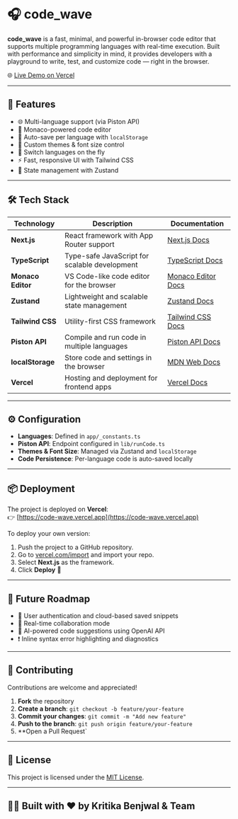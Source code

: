 # 🎧 code_wave



**code_wave** is a fast, minimal, and powerful in-browser code editor that supports multiple programming languages with real-time execution. Built with performance and simplicity in mind, it provides developers with a playground to write, test, and customize code — right in the browser.

🌐 [Live Demo on Vercel](https://code-wave-indol.vercel.app/)

---

## 🚀 Features

- 🌐 Multi-language support (via Piston API)
- 📝 Monaco-powered code editor
- 💾 Auto-save per language with `localStorage`
- 🎨 Custom themes & font size control
- 🔄 Switch languages on the fly
- ⚡ Fast, responsive UI with Tailwind CSS
- 🧠 State management with Zustand

---

## 🛠️ Tech Stack

| Technology       | Description                                      | Documentation |
|------------------|--------------------------------------------------|----------------|
| **Next.js**       | React framework with App Router support          | [Next.js Docs](https://nextjs.org/docs) |
| **TypeScript**    | Type-safe JavaScript for scalable development    | [TypeScript Docs](https://www.typescriptlang.org/docs/) |
| **Monaco Editor** | VS Code-like code editor for the browser         | [Monaco Editor Docs](https://microsoft.github.io/monaco-editor/) |
| **Zustand**       | Lightweight and scalable state management        | [Zustand Docs](https://docs.pmnd.rs/zustand/getting-started/introduction) |
| **Tailwind CSS**  | Utility-first CSS framework                      | [Tailwind CSS Docs](https://tailwindcss.com/docs) |
| **Piston API**    | Compile and run code in multiple languages       | [Piston API Docs](https://github.com/engineer-man/piston) |
| **localStorage**  | Store code and settings in the browser           | [MDN Web Docs](https://developer.mozilla.org/en-US/docs/Web/API/Window/localStorage) |
| **Vercel**        | Hosting and deployment for frontend apps         | [Vercel Docs](https://vercel.com/docs) |

---

## ⚙️ Configuration

- **Languages**: Defined in `app/_constants.ts`
- **Piston API**: Endpoint configured in `lib/runCode.ts`
- **Themes & Font Size**: Managed via Zustand and `localStorage`
- **Code Persistence**: Per-language code is auto-saved locally

---

## 📦 Deployment

The project is deployed on **Vercel**:  
👉 [https://code-wave.vercel.app](https://code-wave.vercel.app)

To deploy your own version:

1. Push the project to a GitHub repository.
2. Go to [vercel.com/import](https://vercel.com/import) and import your repo.
3. Select **Next.js** as the framework.
4. Click **Deploy** 🚀

---

## 🔮 Future Roadmap

- 🔐 User authentication and cloud-based saved snippets
- 🤝 Real-time collaboration mode
- 🧠 AI-powered code suggestions using OpenAI API
- ❗ Inline syntax error highlighting and diagnostics

---

## 🤝 Contributing

Contributions are welcome and appreciated!

1. **Fork** the repository
2. **Create a branch**: `git checkout -b feature/your-feature`
3. **Commit your changes**: `git commit -m "Add new feature"`
4. **Push to the branch**: `git push origin feature/your-feature`
5. **Open a Pull Request`

---

## 📄 License

This project is licensed under the [MIT License](LICENSE).

---

## 👩‍💻 Built with ❤️ by Kritika Benjwal & Team
